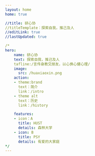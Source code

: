 ```yaml
---
layout: home 
home: true

//title: 研心协
//titleTemplate：探索自我，推己及人
//editLink: true
//lastUpdated: true

/*
hero:
    name: 研心协
    text: 探索自我，推己及人
    tafline:/言传身教交朋友，以心换心健心理/
    image:
      src: /huaxiaoxin.png
    action:
    - theme:brand
      text：简介
      link：/intro
    - theme alt
      text：历史
      link：/history

    features:
    - icon：A
      title: HUST
      details: 森林大学
    - icon: B
      title: PSY
      details: 有爱的大家庭
*/
---
```


